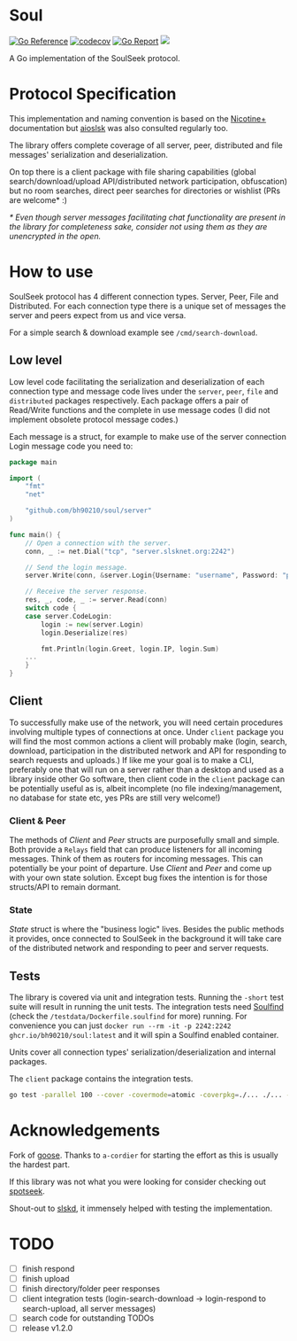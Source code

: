 # Soul

[![Go Reference](https://pkg.go.dev/badge/github.com/bh90210/soul.svg)](https://pkg.go.dev/github.com/bh90210/soul)
[![codecov](https://codecov.io/gh/bh90210/soul/graph/badge.svg?token=1VXJR0HV3C)](https://codecov.io/gh/bh90210/soul)
[![Go Report](https://goreportcard.com/badge/github.com/bh90210/soul)](https://goreportcard.com/report/github.com/bh90210/soul)
![](https://github.com/bh90210/soul/actions/workflows/tests.yaml/badge.svg)

A Go implementation of the SoulSeek protocol.

# Protocol Specification

This implementation and naming convention is based on the [Nicotine+](https://nicotine-plus.github.io/nicotine-plus/doc/SLSKPROTOCOL.html) documentation but [aioslsk](https://aioslsk.readthedocs.io) was also consulted regularly too.

The library offers complete coverage of all server, peer, distributed and file messages' serialization and deserialization.

On top there is a client package with file sharing capabilities (global search/download/upload API/distributed network participation, obfuscation) but no room searches, direct peer searches for directories or wishlist (PRs are welcome* :)

_* Even though server messages facilitating chat functionality are present in the library for completeness sake, consider not using them as they are unencrypted in the open._

# How to use

SoulSeek protocol has 4 different connection types. Server, Peer, File and Distributed. For each connection type there is a unique set of messages the server and peers expect from us and vice versa.

For a simple search & download example see `/cmd/search-download`.

## Low level

Low level code facilitating the serialization and deserialization of each connection type and message code lives under the `server`, `peer`, `file` and `distributed` packages respectively. Each package offers a pair of Read/Write functions and the complete in use message codes (I did not implement obsolete protocol message codes.)

Each message is a struct, for example to make use of the server connection Login message code you need to:
```go
package main

import (
	"fmt"
	"net"

	"github.com/bh90210/soul/server"
)

func main() {
	// Open a connection with the server.
	conn, _ := net.Dial("tcp", "server.slsknet.org:2242")

	// Send the login message.
	server.Write(conn, &server.Login{Username: "username", Password: "password"})

	// Receive the server response.
	res, _, code, _ := server.Read(conn)
	switch code {
	case server.CodeLogin:
		login := new(server.Login)
		login.Deserialize(res)

		fmt.Println(login.Greet, login.IP, login.Sum)
	...
	}
}

```

## Client

To successfully make use of the network, you will need certain procedures involving multiple types of connections at once. Under `client` package you will find the most common actions a client will probably make (login, search, download, participation in the distributed network and API for responding to search requests and uploads.) If like me your goal is to make a CLI, preferably one that will run on a server rather than a desktop and used as a library inside other Go software, then client code in the `client` package can be potentially useful as is, albeit incomplete (no file indexing/management, no database for state etc, yes PRs are still very welcome!)

### Client & Peer

The methods of _Client_ and _Peer_ structs are purposefully small and simple. Both provide a `Relays` field that can produce listeners for all incoming messages. Think of them as routers for incoming messages. This can potentially be your point of departure. Use _Client_ and _Peer_ and come up with your own state solution. Except bug fixes the intention is for those structs/API to remain dormant.

### State

_State_ struct is where the "business logic" lives. Besides the public methods it provides, once connected to SoulSeek in the background it will take care of the distributed network and responding to peer and server requests.

## Tests

The library is covered via unit and integration tests. Running the `-short` test suite will result in running the unit tests. The integration tests need [Soulfind](https://github.com/soulfind-dev/soulfind) (check the `/testdata/Dockerfile.soulfind` for more) running. For convenience you can just `docker run --rm -it -p 2242:2242 ghcr.io/bh90210/soul:latest` and it will spin a Soulfind enabled container.

Units cover all connection types' serialization/deserialization and internal packages.

The `client` package contains the integration tests.

```bash
go test -parallel 100 --cover -covermode=atomic -coverpkg=./... ./... -tags=testdata
```

# Acknowledgements

Fork of [goose](https://github.com/a-cordier/goose). Thanks to `a-cordier` for starting the effort as this is usually the hardest part.

If this library was not what you were looking for consider checking out [spotseek](https://github.com/boristopalov/spotseek).

Shout-out to [slskd](https://github.com/slskd/slskd), it immensely helped with testing the implementation.

# TODO
- [ ] finish respond
- [ ] finish upload
- [ ] finish directory/folder peer responses
- [ ] client integration tests (login-search-download -> login-respond to search-upload, all server messages)
- [ ] search code for outstanding TODOs
- [ ] release v1.2.0
